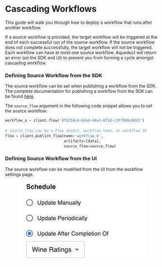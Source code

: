 # Cascading Workflows

This guide will walk you through how to deploy a workflow that runs after another workflow. 

If a source workflow is provided, the target workflow will be triggered at the end of each successful run of the source workflow. If the source workflow does not complete successfully, the target workflow will not be triggered. Each workflow can have at most one source workflow. Aqueduct will return an error (on the SDK and UI) to prevent you from forming a cycle amongst cascading workflow. 

### Defining Source Workflow from the SDK

The source workflow can be set when publishing a workflow from the SDK. The complete documentation for publishing a workflow from the SDK can be found [here](./creating-a-workflow.md#publishing-a-workflow).

The `source_flow` argument in the following code snippet allows you to set the source workflow:

```python
workflow_a = client.flow('8fb25dc4-62ed-44a3-872d-c3ff988c8dd3')

# source_flow can be a Flow object, workflow name, or workflow ID
flow = client.publish_flow(name='workflow_b', 
                           artifacts=[data],
                           source_flow=source_flow)
```


### Defining Source Workflow from the UI

The source workflow can be modified from the UI from the workflow settings page. 

<figure><img src="../.gitbook/assets/cascading_workflow_ui.png" alt=""><figcaption></figcaption></figure>